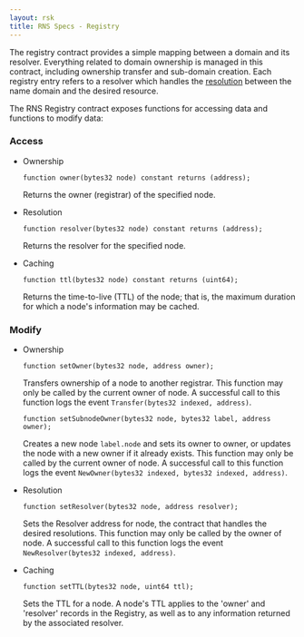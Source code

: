 ```yaml
---
layout: rsk
title: RNS Specs - Registry
---
```


The registry contract provides a simple mapping between a domain and its resolver. Everything related to domain ownership is managed in this contract, including ownership transfer and sub-domain creation. Each registry entry refers to a resolver which handles the [resolution](resolvers) between the name domain and the desired resource.

The RNS Registry contract exposes functions for accessing data and functions to modify data:

### Access

- Ownership
  ```
  function owner(bytes32 node) constant returns (address);
  ```

  Returns the owner (registrar) of the specified node.

- Resolution
  ```
  function resolver(bytes32 node) constant returns (address);
  ```

  Returns the resolver for the specified node.

- Caching
  ```
  function ttl(bytes32 node) constant returns (uint64);
  ```

  Returns the time-to-live (TTL) of the node; that is, the maximum duration for which a node's information may be cached.

### Modify

- Ownership
  ```
  function setOwner(bytes32 node, address owner);
  ```

  Transfers ownership of a node to another registrar. This function may only be called by the current owner of node. A successful call to this function logs the event `Transfer(bytes32 indexed, address)`.

  ```
  function setSubnodeOwner(bytes32 node, bytes32 label, address owner);
  ```

  Creates a new node `label.node` and sets its owner to owner, or updates the node with a new owner if it already exists. This function may only be called by the current owner of node. A successful call to this function logs the event `NewOwner(bytes32 indexed, bytes32 indexed, address)`.

- Resolution
  ```
  function setResolver(bytes32 node, address resolver);
  ```

  Sets the Resolver address for node, the contract that handles the desired resolutions. This function may only be called by the owner of node. A successful call to this function logs the event `NewResolver(bytes32 indexed, address)`.

- Caching
  ```
  function setTTL(bytes32 node, uint64 ttl);
  ```

  Sets the TTL for a node. A node's TTL applies to the 'owner' and 'resolver' records in the Registry, as well as to any information returned by the associated resolver.
